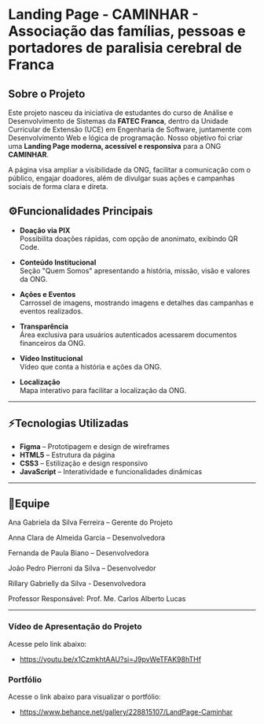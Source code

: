 # Landing Page - CAMINHAR - Associação das famílias, pessoas e portadores de paralisia cerebral de Franca

## Sobre o Projeto

Este projeto nasceu da iniciativa de estudantes do curso de Análise e Desenvolvimento de Sistemas da **FATEC Franca**, dentro da Unidade Curricular de Extensão (UCE) em Engenharia de Software, juntamente com Desenvolvimento Web e lógica de programação. Nosso objetivo foi criar uma **Landing Page moderna, acessível e responsiva** para a ONG **CAMINHAR**.

A página visa ampliar a visibilidade da ONG, facilitar a comunicação com o público, engajar doadores, além de divulgar suas ações e campanhas sociais de forma clara e direta.

## ⚙️Funcionalidades Principais

- **Doação via PIX**  
  Possibilita doações rápidas, com opção de anonimato, exibindo QR Code.

- **Conteúdo Institucional**  
  Seção "Quem Somos" apresentando a  história, missão, visão e valores da ONG.

- **Ações e Eventos**  
  Carrossel de imagens, mostrando imagens e detalhes das campanhas e eventos realizados.

- **Transparência**  
  Área exclusiva para usuários autenticados acessarem documentos financeiros da ONG.

- **Vídeo Institucional**  
  Vídeo que conta a história e ações da ONG.

- **Localização**  
  Mapa interativo para facilitar a localização da ONG.

---

## ⚡Tecnologias Utilizadas

- **Figma** – Prototipagem e design de wireframes
- **HTML5** – Estrutura da página  
- **CSS3** – Estilização e design responsivo  
- **JavaScript** – Interatividade e funcionalidades dinâmicas

---

## 👥Equipe


Ana Gabriela da Silva Ferreira – Gerente do Projeto

Anna Clara de Almeida Garcia – Desenvolvedora

Fernanda de Paula Biano – Desenvolvedora

João Pedro Pierroni da Silva – Desenvolvedor

Rillary Gabrielly da Silva - Desenvolvedora

Professor Responsável: Prof. Me. Carlos Alberto Lucas

---

### Vídeo de Apresentação do Projeto

Acesse pelo link abaixo:
- <a href="https://youtu.be/x1CzmkhtAAU?si=J9pvWeTFAK98hTHf">https://youtu.be/x1CzmkhtAAU?si=J9pvWeTFAK98hTHf</a>

### Portfólio

Acesse o link abaixo para visualizar o portfólio:
- <a href="https://www.behance.net/gallery/228815107/LandPage-Caminhar">https://www.behance.net/gallery/228815107/LandPage-Caminhar</a>
